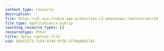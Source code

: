 ```yaml
---
content_type: resource
description: ''
file: https://ol-ocw-studio-app-production.s3.amazonaws.com/courses/18-01sc-single-variable-calculus-fall-2010/b8a572737c54b74d0f3b377bbdbd1745_7K1sB05pE0A.srt
file_type: application/x-subrip
learning_resource_types: []
resourcetype: Other
title: 3play caption file
uid: b8a57273-7c54-b74d-0f3b-377bbdbd1745
---
```

